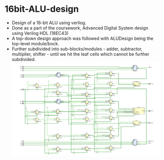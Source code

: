 # 16bit-ALU-design
* Design of a 16-bit ALU using verilog.
* Done as a part of the coursework, Advanced Digital System design using Verilog HDL (18EC43)
* A top-down design approach was followed with ALUDesign being the top-level module/bock. 
* Further subdivided into sub-blocks/modules - adder, subtractor, multiplier, shifter - until we hit the leaf cells which cannot be further subdivided. 
![alt text](Rtl_schematic.png)
